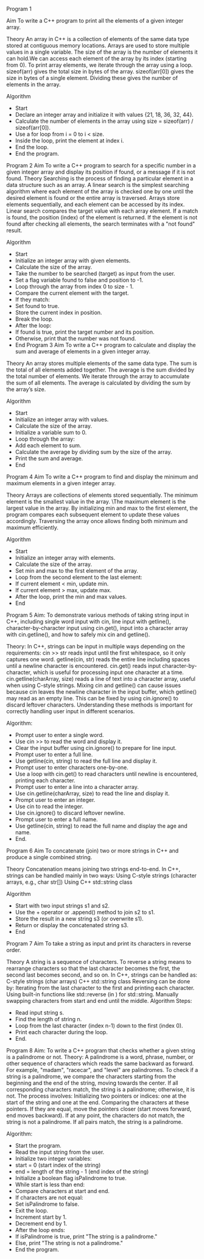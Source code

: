 Program 1

Aim
To write a C++ program to print all the elements of a given integer array.

Theory
An array in C++ is a collection of elements of the same data type stored at contiguous memory locations. Arrays are used to store multiple values in a single variable.
The size of the array is the number of elements it can hold.We can access each element of the array by its index (starting from 0).
To print array elements, we iterate through the array using a loop.
sizeof(arr) gives the total size in bytes of the array.
sizeof(arr[0]) gives the size in bytes of a single element.
Dividing these gives the number of elements in the array.

Algorithm

- Start
- Declare an integer array and initialize it with values {21, 18, 36, 32, 44}.
- Calculate the number of elements in the array using size = sizeof(arr) / sizeof(arr[0]).
- Use a for loop from i = 0 to i < size.
- Inside the loop, print the element at index i.
- End the loop.
- End the program.

Program 2
Aim
To write a C++ program to search for a specific number in a given integer array and display its position if found, or a message if it is not found.
Theory
Searching is the process of finding a particular element in a data structure such as an array. A linear search is the simplest searching algorithm where each element of the array is checked one by one until the desired element is found or the entire array is traversed.
Arrays store elements sequentially, and each element can be accessed by its index.
Linear search compares the target value with each array element.
If a match is found, the position (index) of the element is returned.
If the element is not found after checking all elements, the search terminates with a "not found" result.

Algorithm

- Start
- Initialize an integer array with given elements.
- Calculate the size of the array.
- Take the number to be searched (target) as input from the user.
- Set a flag variable found to false and position to -1.
- Loop through the array from index 0 to size - 1.
- Compare the current element with the target.
- If they match:
- Set found to true.
- Store the current index in position.
-  Break the loop.
- After the loop:
- If found is true, print the target number and its position.
- Otherwise, print that the number was not found.
- End
Program 3
Aim
To write a C++ program to calculate and display the sum and average of elements in a given integer array.

Theory
An array stores multiple elements of the same data type.
The sum is the total of all elements added together.
The average is the sum divided by the total number of elements.
We iterate through the array to accumulate the sum of all elements.
The average is calculated by dividing the sum by the array’s size.

Algorithm

- Start
- Initialize an integer array with values.
- Calculate the size of the array.
- Initialize a variable sum to 0.
- Loop through the array:
- Add each element to sum.
- Calculate the average by dividing sum by the size of the array.
- Print the sum and average.
- End

Program 4
Aim
To write a C++ program to find and display the minimum and maximum elements in a given integer array.

Theory
Arrays are collections of elements stored sequentially.
The minimum element is the smallest value in the array.
\The maximum element is the largest value in the array.
By initializing min and max to the first element, the program compares each subsequent element to update these values accordingly.
Traversing the array once allows finding both minimum and maximum efficiently.

Algorithm

- Start
- Initialize an integer array with elements.
- Calculate the size of the array.
- Set min and max to the first element of the array.
- Loop from the second element to the last element:
- If current element < min, update min.
- If current element > max, update max.
- After the loop, print the min and max values.
- End



Program 5
Aim:
To demonstrate various methods of taking string input in C++, including single word input with cin, line input with getline(), character-by-character input using cin.get(), input into a character array with cin.getline(), and how to safely mix cin and getline().

Theory:
In C++, strings can be input in multiple ways depending on the requirements:
cin >> str reads input until the first whitespace, so it only captures one word.
getline(cin, str) reads the entire line including spaces until a newline character is encountered.
cin.get() reads input character-by-character, which is useful for processing input one character at a time.
cin.getline(charArray, size) reads a line of text into a character array, useful when using C-style strings.
Mixing cin and getline() can cause issues because cin leaves the newline character in the input buffer, which getline() may read as an empty line. This can be fixed by using cin.ignore() to discard leftover characters.
Understanding these methods is important for correctly handling user input in different scenarios.

Algorithm:
- Prompt user to enter a single word.
- Use cin >> to read the word and display it.
- Clear the input buffer using cin.ignore() to prepare for line input.
- Prompt user to enter a full line.
- Use getline(cin, string) to read the full line and display it.
- Prompt user to enter characters one-by-one.
- Use a loop with cin.get() to read characters until newline is encountered, printing each character.
- Prompt user to enter a line into a character array.
- Use cin.getline(charArray, size) to read the line and display it.
- Prompt user to enter an integer.
- Use cin to read the integer.
- Use cin.ignore() to discard leftover newline.
- Prompt user to enter a full name.
- Use getline(cin, string) to read the full name and display the age and name.
- End.


Program 6
Aim
To concatenate (join) two or more strings in C++ and produce a single combined string.

Theory
Concatenation means joining two strings end-to-end. In C++, strings can be handled mainly in two ways:
Using C-style strings (character arrays, e.g., char str[])
Using C++ std::string class

Algorithm
- Start with two input strings s1 and s2.
- Use the + operator or .append() method to join s2 to s1.
- Store the result in a new string s3 (or overwrite s1).
- Return or display the concatenated string s3.
- End


Program 7
Aim
To take a string as input and print its characters in reverse order.

Theory
A string is a sequence of characters. To reverse a string means to rearrange characters so that the last character becomes the first, the second last becomes second, and so on.
In C++, strings can be handled as:
C-style strings (char arrays)
C++ std::string class
Reversing can be done by:
Iterating from the last character to the first and printing each character.
Using built-in functions like std::reverse (in <algorithm>) for std::string.
Manually swapping characters from start and end until the middle.
 Algorithm
Steps:
- Read input string s.
- Find the length of string n.
- Loop from the last character (index n-1) down to the first (index 0).
- Print each character during the loop.
- End.



Program 8
Aim:
To write a C++ program that checks whether a given string is a palindrome or not.
Theory:
A palindrome is a word, phrase, number, or other sequence of characters which reads the same backward as forward. For example, "madam", "racecar", and "level" are palindromes.
To check if a string is a palindrome, we compare the characters starting from the beginning and the end of the string, moving towards the center. 
If all corresponding characters match, the string is a palindrome; otherwise, it is not.
The process involves:
Initializing two pointers or indices: one at the start of the string and one at the end.
Comparing the characters at these pointers.
If they are equal, move the pointers closer (start moves forward, end moves backward).
If at any point, the characters do not match, the string is not a palindrome.
If all pairs match, the string is a palindrome.

Algorithm:
- Start the program.
- Read the input string from the user.
- Initialize two integer variables:
- start = 0 (start index of the string)
- end = length of the string - 1 (end index of the string)
- Initialize a boolean flag isPalindrome to true.
- While start is less than end:
- Compare characters at start and end.
- If characters are not equal:
- Set isPalindrome to false.
- Exit the loop.
- Increment start by 1.
- Decrement end by 1.
- After the loop ends:
- If isPalindrome is true, print "The string is a palindrome."
- Else, print "The string is not a palindrome."
- End the program.


